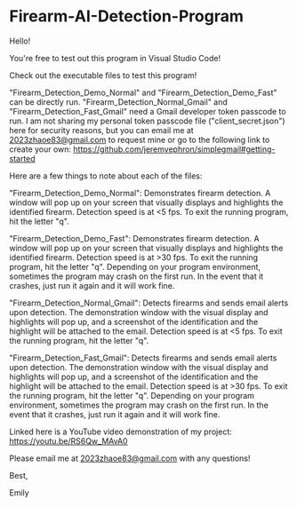 # Firearm-AI-Detection-Program

Hello!


You're free to test out this program in Visual Studio Code! 

Check out the executable files to test this program!

"Firearm_Detection_Demo_Normal" and "Firearm_Detection_Demo_Fast" can be directly run. 
"Firearm_Detection_Normal_Gmail" and "Firearm_Detection_Fast_Gmail" need a Gmail developer token passcode to run. 
I am not sharing my personal token passcode file ("client_secret.json") here for security reasons, but you can email me at 
2023zhaoe83@gmail.com to request mine or go to the following link to create your own: https://github.com/jeremyephron/simplegmail#getting-started


Here are a few things to note about each of the files:


"Firearm_Detection_Demo_Normal":
Demonstrates firearm detection. A window will pop up on your screen that visually displays and highlights the 
identified firearm. Detection speed is at <5 fps. To exit the running program, hit the letter "q". 

"Firearm_Detection_Demo_Fast": 
Demonstrates firearm detection. A window will pop up on your screen that visually displays and highlights the 
identified firearm. Detection speed is at >30 fps. To exit the running program, hit the letter "q". 
Depending on your program environment, sometimes the program may crash on the first run. In the event that it 
crashes, just run it again and it will work fine. 

"Firearm_Detection_Normal_Gmail":
Detects firearms and sends email alerts upon detection. The demonstration window with the visual display and 
highlights will pop up, and a screenshot of the identification and the highlight will be attached to the email. 
Detection speed is at <5 fps. To exit the running program, hit the letter "q". 

"Firearm_Detection_Fast_Gmail":
Detects firearms and sends email alerts upon detection. The demonstration window with the visual display and 
highlights will pop up, and a screenshot of the identification and the highlight will be attached to the email. 
Detection speed is at >30 fps. To exit the running program, hit the letter "q". 
Depending on your program environment, sometimes the program may crash on the first run. In the event that it 
crashes, just run it again and it will work fine. 


Linked here is a YouTube video demonstration of my project: https://youtu.be/RS6Qw_MAvA0 


Please email me at 2023zhaoe83@gmail.com with any questions!


Best, 

Emily
